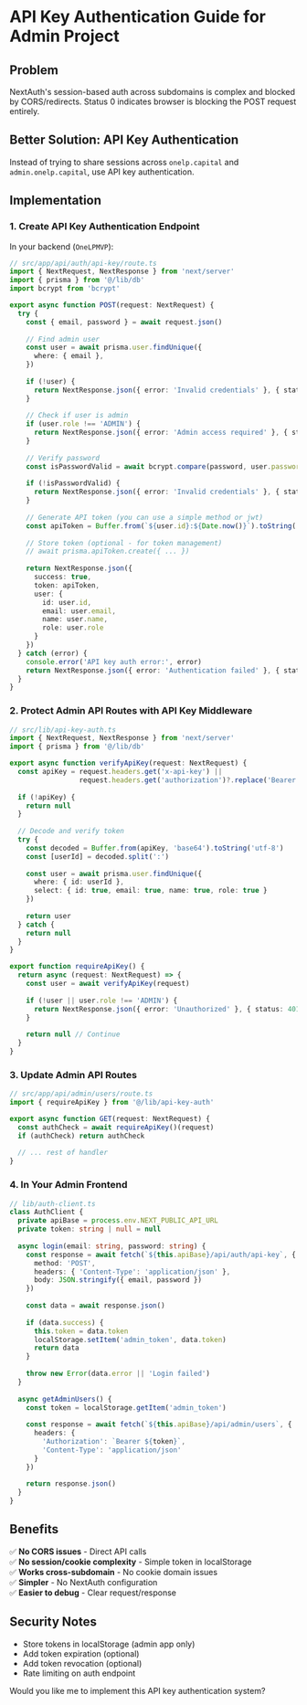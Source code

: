 # API Key Authentication Guide for Admin Project

## Problem
NextAuth's session-based auth across subdomains is complex and blocked by CORS/redirects. Status 0 indicates browser is blocking the POST request entirely.

## Better Solution: API Key Authentication

Instead of trying to share sessions across `onelp.capital` and `admin.onelp.capital`, use API key authentication.

## Implementation

### 1. Create API Key Authentication Endpoint

In your backend (`OneLPMVP`):

```typescript
// src/app/api/auth/api-key/route.ts
import { NextRequest, NextResponse } from 'next/server'
import { prisma } from '@/lib/db'
import bcrypt from 'bcrypt'

export async function POST(request: NextRequest) {
  try {
    const { email, password } = await request.json()
    
    // Find admin user
    const user = await prisma.user.findUnique({
      where: { email },
    })
    
    if (!user) {
      return NextResponse.json({ error: 'Invalid credentials' }, { status: 401 })
    }
    
    // Check if user is admin
    if (user.role !== 'ADMIN') {
      return NextResponse.json({ error: 'Admin access required' }, { status: 403 })
    }
    
    // Verify password
    const isPasswordValid = await bcrypt.compare(password, user.password)
    
    if (!isPasswordValid) {
      return NextResponse.json({ error: 'Invalid credentials' }, { status: 401 })
    }
    
    // Generate API token (you can use a simple method or jwt)
    const apiToken = Buffer.from(`${user.id}:${Date.now()}`).toString('base64')
    
    // Store token (optional - for token management)
    // await prisma.apiToken.create({ ... })
    
    return NextResponse.json({
      success: true,
      token: apiToken,
      user: {
        id: user.id,
        email: user.email,
        name: user.name,
        role: user.role
      }
    })
  } catch (error) {
    console.error('API key auth error:', error)
    return NextResponse.json({ error: 'Authentication failed' }, { status: 500 })
  }
}
```

### 2. Protect Admin API Routes with API Key Middleware

```typescript
// src/lib/api-key-auth.ts
import { NextRequest, NextResponse } from 'next/server'
import { prisma } from '@/lib/db'

export async function verifyApiKey(request: NextRequest) {
  const apiKey = request.headers.get('x-api-key') || 
                 request.headers.get('authorization')?.replace('Bearer ', '')
  
  if (!apiKey) {
    return null
  }
  
  // Decode and verify token
  try {
    const decoded = Buffer.from(apiKey, 'base64').toString('utf-8')
    const [userId] = decoded.split(':')
    
    const user = await prisma.user.findUnique({
      where: { id: userId },
      select: { id: true, email: true, name: true, role: true }
    })
    
    return user
  } catch {
    return null
  }
}

export function requireApiKey() {
  return async (request: NextRequest) => {
    const user = await verifyApiKey(request)
    
    if (!user || user.role !== 'ADMIN') {
      return NextResponse.json({ error: 'Unauthorized' }, { status: 401 })
    }
    
    return null // Continue
  }
}
```

### 3. Update Admin API Routes

```typescript
// src/app/api/admin/users/route.ts
import { requireApiKey } from '@/lib/api-key-auth'

export async function GET(request: NextRequest) {
  const authCheck = await requireApiKey()(request)
  if (authCheck) return authCheck
  
  // ... rest of handler
}
```

### 4. In Your Admin Frontend

```typescript
// lib/auth-client.ts
class AuthClient {
  private apiBase = process.env.NEXT_PUBLIC_API_URL
  private token: string | null = null
  
  async login(email: string, password: string) {
    const response = await fetch(`${this.apiBase}/api/auth/api-key`, {
      method: 'POST',
      headers: { 'Content-Type': 'application/json' },
      body: JSON.stringify({ email, password })
    })
    
    const data = await response.json()
    
    if (data.success) {
      this.token = data.token
      localStorage.setItem('admin_token', data.token)
      return data
    }
    
    throw new Error(data.error || 'Login failed')
  }
  
  async getAdminUsers() {
    const token = localStorage.getItem('admin_token')
    
    const response = await fetch(`${this.apiBase}/api/admin/users`, {
      headers: {
        'Authorization': `Bearer ${token}`,
        'Content-Type': 'application/json'
      }
    })
    
    return response.json()
  }
}
```

## Benefits

✅ **No CORS issues** - Direct API calls  
✅ **No session/cookie complexity** - Simple token in localStorage  
✅ **Works cross-subdomain** - No cookie domain issues  
✅ **Simpler** - No NextAuth configuration  
✅ **Easier to debug** - Clear request/response  

## Security Notes

- Store tokens in localStorage (admin app only)
- Add token expiration (optional)
- Add token revocation (optional)
- Rate limiting on auth endpoint

Would you like me to implement this API key authentication system?








